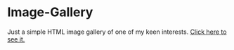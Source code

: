 # Image-Gallery  

Just a simple HTML image gallery of one of my keen interests. [Click here to see it.](https://drew0310.github.io/Image-Gallery/)
